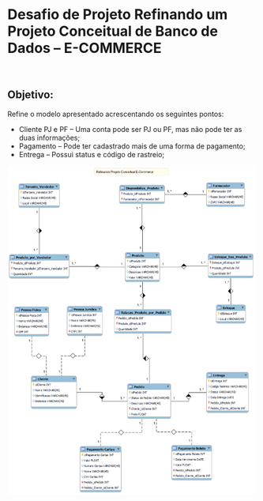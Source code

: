 # Desafio de Projeto Refinando um Projeto Conceitual de Banco de Dados – E-COMMERCE

<br />

## Objetivo:

Refine o modelo apresentado acrescentando os seguintes pontos:

-   Cliente PJ e PF – Uma conta pode ser PJ ou PF, mas não pode ter as duas informações;
-   Pagamento – Pode ter cadastrado mais de uma forma de pagamento;
-   Entrega – Possui status e código de rastreio;

<div align="center">
<img alt="Banco de Dados – E-COMMERCE" title="Logo Banco de Dados – E-COMMERCE" width="750px" src="https://github.com/jciterceros/Database_Experience_SQL_e_NoSQL/blob/main/imagens/Projeto%20E-Commerce.png">
</div>
